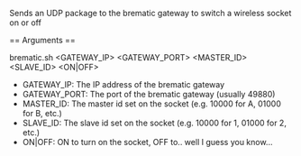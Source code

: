 Sends an UDP package to the brematic gateway to switch a wireless socket on or off

== Arguments == 

brematic.sh <GATEWAY_IP> <GATEWAY_PORT> <MASTER_ID><SLAVE_ID> <ON|OFF>

* GATEWAY_IP: The IP address of the brematic gateway
* GATEWAY_PORT: The port of the brematic gateway (usually 49880)
* MASTER_ID: The master id set on the socket (e.g. 10000 for A, 01000 for B, etc.)
* SLAVE_ID: The slave id set on the socket (e.g. 10000 for 1, 01000 for 2, etc.)
* ON|OFF: ON to turn on the socket, OFF to.. well I guess you know...